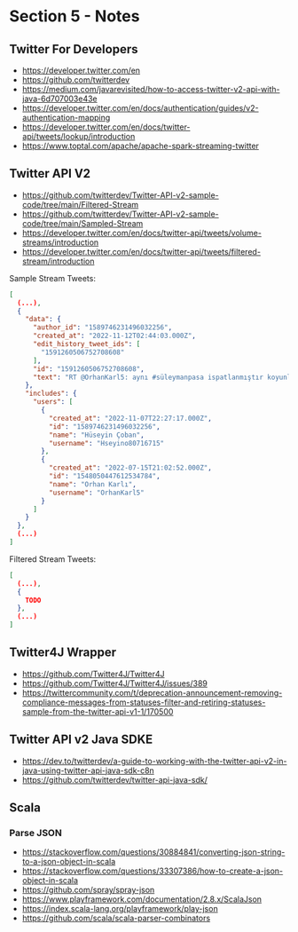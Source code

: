 # Section 5 - Notes

## Twitter For Developers

- https://developer.twitter.com/en
- https://github.com/twitterdev
- https://medium.com/javarevisited/how-to-access-twitter-v2-api-with-java-6d707003e43e
- https://developer.twitter.com/en/docs/authentication/guides/v2-authentication-mapping
- https://developer.twitter.com/en/docs/twitter-api/tweets/lookup/introduction
- https://www.toptal.com/apache/apache-spark-streaming-twitter

## Twitter API V2

- https://github.com/twitterdev/Twitter-API-v2-sample-code/tree/main/Filtered-Stream
- https://github.com/twitterdev/Twitter-API-v2-sample-code/tree/main/Sampled-Stream
- https://developer.twitter.com/en/docs/twitter-api/tweets/volume-streams/introduction
- https://developer.twitter.com/en/docs/twitter-api/tweets/filtered-stream/introduction

Sample Stream Tweets:

```json
[
  (...),
  {
    "data": {
      "author_id": "1589746231496032256",
      "created_at": "2022-11-12T02:44:03.000Z",
      "edit_history_tweet_ids": [
        "1591260506752708608"
      ],
      "id": "1591260506752708608",
      "text": "RT @OrhanKarl5: aynı #süleymanpasa ispatlanmıştır koyunları kendine sevseydik kadar #tekirdag  Sabırlı sandalye bana gunlerdir daha dedigin…"
    },
    "includes": {
      "users": [
        {
          "created_at": "2022-11-07T22:27:17.000Z",
          "id": "1589746231496032256",
          "name": "Hüseyin Çoban",
          "username": "Hseyino80716715"
        },
        {
          "created_at": "2022-07-15T21:02:52.000Z",
          "id": "1548050447612534784",
          "name": "Orhan Karlı",
          "username": "OrhanKarl5"
        }
      ]
    }
  },
  (...)
]
```

Filtered Stream Tweets:

```json
[
  (...),
  {
    TODO
  },
  (...)
]
```

## Twitter4J Wrapper

- https://github.com/Twitter4J/Twitter4J
- https://github.com/Twitter4J/Twitter4J/issues/389
- https://twittercommunity.com/t/deprecation-announcement-removing-compliance-messages-from-statuses-filter-and-retiring-statuses-sample-from-the-twitter-api-v1-1/170500

## Twitter API v2 Java SDKE

- https://dev.to/twitterdev/a-guide-to-working-with-the-twitter-api-v2-in-java-using-twitter-api-java-sdk-c8n
- https://github.com/twitterdev/twitter-api-java-sdk/

## Scala

### Parse JSON

- https://stackoverflow.com/questions/30884841/converting-json-string-to-a-json-object-in-scala
- https://stackoverflow.com/questions/33307386/how-to-create-a-json-object-in-scala
- https://github.com/spray/spray-json
- https://www.playframework.com/documentation/2.8.x/ScalaJson
- https://index.scala-lang.org/playframework/play-json
- https://github.com/scala/scala-parser-combinators
